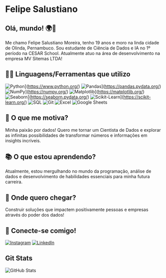 # Felipe Salustiano

## Olá, mundo! 🌍👋
Me chamo Felipe Salustiano Moreira, tenho 19 anos e moro na linda cidade de Olinda, Pernambuco. Sou estudante de Ciência de Dados e IA no 1º período na CESAR School. Atualmente atuo na área de desenvolvimento na empresa MV Sitemas LTDA!

## 👨‍💻 Linguagens/Ferramentas que utilizo
![Python](https://img.shields.io/badge/Python-3776AB?style=for-the-badge&logo=python&logoColor=white)](https://www.python.org/)
![Pandas](https://img.shields.io/badge/Pandas-150458?style=for-the-badge&logo=pandas&logoColor=white)](https://pandas.pydata.org/)
![NumPy](https://img.shields.io/badge/NumPy-013243?style=for-the-badge&logo=numpy&logoColor=white)](https://numpy.org/)
![Matplotlib](https://img.shields.io/badge/Matplotlib-11557C?style=for-the-badge&logo=plotly&logoColor=white)](https://matplotlib.org/)
![Seaborn](https://img.shields.io/badge/Seaborn-008080?style=for-the-badge&logo=python&logoColor=white)](https://seaborn.pydata.org/)
![Scikit-Learn](https://img.shields.io/badge/Scikit%20Learn-F7931E?style=for-the-badge&logo=scikit-learn&logoColor=white)](https://scikit-learn.org/)
![SQL](https://img.shields.io/badge/SQL-336791?style=for-the-badge&logo=postgresql&logoColor=white)
![Git](https://img.shields.io/badge/Git-F05032?style=for-the-badge&logo=git&logoColor=white)
![Excel](https://img.shields.io/badge/Excel-217346?style=for-the-badge&logo=microsoft-excel&logoColor=white)
![Google Sheets](https://img.shields.io/badge/Google%20Sheets-34A853?style=for-the-badge&logo=googlesheets&logoColor=white)

## 🌟 O que me motiva?
Minha paixão por dados! Quero me tornar um Cientista de Dados e explorar as infinitas possibilidades de transformar números e informações em insights incríveis.

## 📚 O que estou aprendendo?
Atualmente, estou mergulhando no mundo da programação, análise de dados e desenvolvimento de habilidades essenciais para minha futura carreira.

## 🎯 Onde quero chegar?
Construir soluções que impactem positivamente pessoas e empresas através do poder dos dados!

## 🔗 Conecte-se comigo!
[![Instagram](https://img.shields.io/badge/Instagram-E4405F?style=for-the-badge&logo=instagram&logoColor=white)](https://www.instagram.com/salufelipe_)
[![LinkedIn](https://img.shields.io/badge/LinkedIn-0077B5?style=for-the-badge&logo=linkedin&logoColor=white)](https://www.linkedin.com/in/felipesalustianomoreira)

## Git Stats
![GitHub Stats](https://github-readme-stats.vercel.app/api?username=FelipeSalustiano&show_icons=true&theme=radical)
